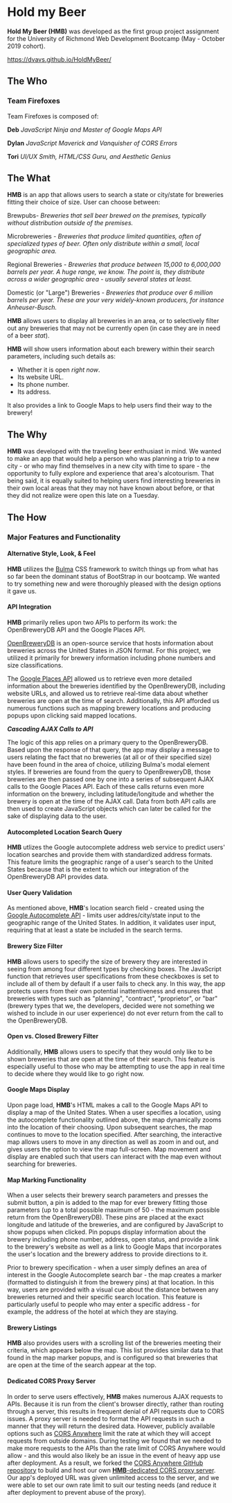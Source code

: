 # Hold my Beer

**Hold My Beer (HMB)** was developed as the first group project assignment for the University of Richmond Web Development Bootcamp (May - October 2019 cohort).

https://dvavs.github.io/HoldMyBeer/


## The Who

### Team Firefoxes

Team Firefoxes is composed of:

**Deb**
*JavaScript Ninja and Master of Google Maps API*

**Dylan**
*JavaScript Maverick and Vanquisher of CORS Errors*

**Tori**
*UI/UX Smith, HTML/CSS Guru, and Aesthetic Genius*


## The What

**HMB** is an app that allows users to search a state or city/state for breweries fitting their choice of size. User can choose between:

Brewpubs- *Breweries that sell beer brewed on the premises, typically without distribution outside of the premises.*

Microbreweries - *Breweries that produce limited quantities, often of specialized types of beer. Often only distribute within a small, local geographic area.*

Regional Breweries - *Breweries that produce between 15,000 to 6,000,000 barrels per year. A huge range, we know. The point is, they distribute across a wider geographic area - usually several states at least.*

Domestic (or "Large") Breweries - *Breweries that produce over 6 million barrels per year. These are your very widely-known producers, for instance Anheuser-Busch.*


**HMB** allows users to display all breweries in an area, or to selectively filter out any breweries that may not be currently open (in case they are in need of a beer *stat*).


**HMB** will show users information about each brewery within their search parameters, including such details as:
* Whether it is open *right now*.
* Its website URL.
* Its phone number.
* Its address.

It also provides a link to Google Maps to help users find their way to the brewery!


## The Why

**HMB** was developed with the traveling beer enthusiast in mind. We wanted to make an app that would help a person who was planning a trip to a new city - or who may find themselves in a new city with time to spare - the opportunity to fully explore and experience that area's alcotourism. That being said, it is equally suited to helping users find interesting breweries in their own local areas that they may not have known about before, or that they did not realize were open this late on a Tuesday.


## The How

### Major Features and Functionality

#### Alternative Style, Look, & Feel

**HMB** utilizes the [Bulma](https://bulma.io/documentation/overview/start/) CSS framework to switch things up from what has so far been the dominant status of BootStrap in our bootcamp. We wanted to try something new and were thoroughly pleased with the design options it gave us.

#### API Integration

**HMB** primarily relies upon two APIs to perform its work: the OpenBreweryDB API and the Google Places API.

[OpenBreweryDB](https://www.openbrewerydb.org/) is an open-source service that hosts information about breweries across the United States in JSON format. For this project, we utilized it primarily for brewery information including phone numbers and size classifications.

The [Google Places API](https://developers.google.com/places/web-service/search) allowed us to retrieve even more detailed information about the breweries identified by the OpenBreweryDB, including website URLs, and allowed us to retrieve real-time data about whether breweries are open at the time of search. Additionally, this API afforded us numerous functions such as mapping brewery locations and producing popups upon clicking said mapped locations.

***Cascading AJAX Calls to API***

The logic of this app relies on a primary query to the OpenBreweryDB. Based upon the response of that query, the app may display a message to users relating the fact that no breweries (at all or of their specified size) have been found in the area of choice, utilizing Bulma's modal element styles. If breweries are found from the query to OpenBreweryDB, those breweries are then passed one by one into a series of subsequent AJAX calls to the Google Places API. Each of these calls returns even more information on the brewery, including latitude/longitude and whether the brewery is open at the time of the AJAX call. Data from both API calls are then used to create JavaScript objects which can later be called for the sake of displaying data to the user.

#### Autocompleted Location Search Query

**HMB** utlizes the Google autocomplete address web service to predict users' location searches and provide them with standardized address formats. This feature limits the geographic range of a user's search to the United States because that is the extent to which our integration of the OpenBreweryDB API provides data.

#### User Query Validation

As mentioned above, **HMB**'s location search field - created using the [Google Autocomplete API](https://developers.google.com/places/web-service/autocomplete) - limits user addres/city/state input to the geographic range of the United States. In addition, it validates user input, requiring that at least a state be included in the search terms.

#### Brewery Size Filter

**HMB** allows users to specify the size of brewery they are interested in seeing from among four different types by checking boxes. The JavaScript function that retrieves user specifications from these checkboxes is set to include all of them by default if a user fails to check any. In this way, the app protects users from their own potential inattentiveness and ensures that breweries with types such as "planning", "contract", "proprietor", or "bar" (brewery types that we, the developers, decided were not something we wished to include in our user experience) do not ever return from the call to the OpenBreweryDB. 

#### Open vs. Closed Brewery Filter

Additionally, **HMB** allows users to specify that they would only like to be shown breweries that are open at the time of their search. This feature is especially useful to those who may be attempting to use the app in real time to decide where they would like to go right now.

#### Google Maps Display

Upon page load, **HMB**'s HTML makes a call to the Google Maps API to display a map of the United States. When a user specifies a location, using the autocomplete functionality outlined above, the map dynamically zooms into the location of their choosing. Upon subsequent searches, the map continues to move to the location specified. After searching, the interactive map allows users to move in any direction as well as zoom in and out, and gives users the option to view the map full-screen. Map movement and display are enabled such that users can interact with the map even without searching for breweries.

#### Map Marking Functionality

When a user selects their brewery search parameters and presses the submit button, a pin is added to the map for ever brewery fitting those parameters (up to a total possible maximum of 50 - the maximum possible return from the OpenBreweryDB). These pins are placed at the exact longitude and latitude of the breweries, and are configured by JavaScript to show popups when clicked. Pin popups display information about the brewery including phone number, address, open status, and provide a link to the brewery's website as well as a link to Google Maps that incorporates the user's location and the brewery address to provide directions to it.

Prior to brewery specification - when a user simply defines an area of interest in the Google Autocomplete search bar - the map creates a marker (formatted to distinguish it from the brewery pins) at that location. In this way, users are provided with a visual cue about the distance between any breweries returned and their specific search location. This feature is particularly useful to people who may enter a specific address - for example, the address of the hotel at which they are staying.

#### Brewery Listings

**HMB** also provides users with a scrolling list of the breweries meeting their criteria, which appears below the map. This list provides similar data to that found in the map marker popups, and is configured so that breweries that are open at the time of the search appear at the top.

#### Dedicated CORS Proxy Server

In order to serve users effectively, **HMB** makes numerous AJAX requests to APIs. Because it is run from the client's browser directly, rather than routing through a server, this results in frequent denial of API requests due to CORS issues. A proxy server is needed to format the API requests in such a manner that they will return the desired data. However, publicly available options such as [CORS Anywhere](https://cors-anywhere.herokuapp.com/) limit the rate at which they will accept requests from outside domains. During testing we found that we needed to make more requests to the APIs than the rate limit of CORS Anywhere would allow - and this would also likely be an issue in the event of heavy app use after deployment. As a result, we forked the [CORS Anywhere GitHub repository](https://github.com/Rob--W/cors-anywhere) to build and host our own [**HMB**-dedicated CORS proxy server](https://dvavs-hmb-cors-proxy.herokuapp.com/). Our app's deployed URL was given unlimited access to the server, and we were able to set our own rate limit to suit our testing needs (and reduce it after deployment to prevent abuse of the proxy).
